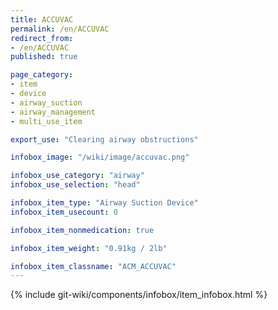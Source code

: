 ```yaml
---
title: ACCUVAC
permalink: /en/ACCUVAC
redirect_from:
- /en/ACCUVAC
published: true

page_category:
- item
- device
- airway_suction
- airway_management
- multi_use_item

export_use: "Clearing airway obstructions"

infobox_image: "/wiki/image/accuvac.png"

infobox_use_category: "airway"
infobox_use_selection: "head"

infobox_item_type: "Airway Suction Device"
infobox_item_usecount: 0

infobox_item_nonmedication: true

infobox_item_weight: "0.91kg / 2lb"

infobox_item_classname: "ACM_ACCUVAC"
---
```


{% include git-wiki/components/infobox/item_infobox.html %}